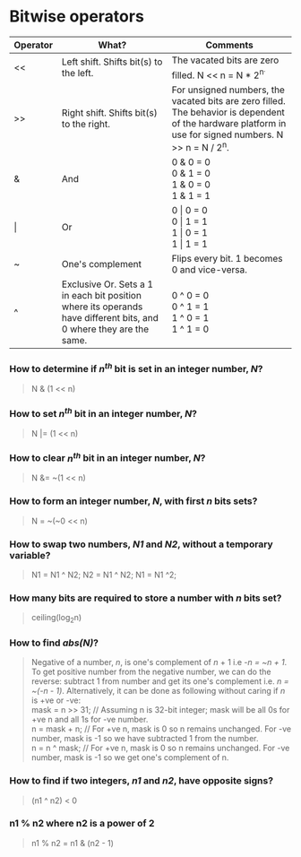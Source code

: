 # Bitwise operators

Operator | What? | Comments
---------|-------|---------
<<       | Left shift. Shifts bit(s) to the left. | The vacated bits are zero filled. N << n = N * 2<sup>n<sup>.
\>>       | Right shift. Shifts bit(s) to the right. | For unsigned numbers, the vacated bits are zero filled. The behavior is dependent of the hardware platform in use for signed numbers. N >> n = N / 2<sup>n</sup>.
&        | And | 0 & 0 = 0<br>0 & 1 = 0<br>1 & 0 = 0<br>1 & 1 = 1
\|       | Or | 0 \| 0 = 0<br>0 \| 1 = 1<br>1 \| 0 = 1<br>1 \| 1 = 1
~        | One's complement | Flips every bit. 1 becomes 0 and vice-versa.
^        | Exclusive Or. Sets a 1 in each bit position where its operands have different bits, and 0 where they are the same. | 0 ^ 0 = 0<br>0 ^ 1 = 1<br>1 ^ 0 = 1<br>1 ^ 1 = 0

### How to determine if *n<sup>th</sup>* bit is set in an integer number, *N*?
> N & (1 << n)

### How to set *n<sup>th</sup>* bit in an integer number, *N*?
> N |= (1 << n)

### How to clear *n<sup>th</sup>* bit in an integer number, *N*?
> N &= ~(1 << n)

### How to form an integer number, *N*, with first *n* bits sets?
> N = ~(~0 << n)

### How to swap two numbers, *N1* and *N2*, without a temporary variable?
> N1 = N1 ^ N2; N2 = N1 ^ N2; N1 = N1 ^2;

### How many bits are required to store a number with *n* bits set?
> ceiling(log<sub>2</sub>n)

### How to find *abs(N)*?
> Negative of a number, *n*, is one's complement of *n* + 1 i.e *-n = ~n + 1*. To get positive number from the negative number, we can do the reverse: subtract 1 from number and get its one's complement i.e. *n = ~(-n - 1)*. Alternatively, it can be done as following without caring if *n* is +ve or -ve:<br>
> mask = n >> 31; // Assuming n is 32-bit integer; mask will be all 0s for +ve n and all 1s for -ve number.<br>
> n = mask + n;   // For +ve n, mask is 0 so n remains unchanged. For -ve number, mask is -1 so we have subtracted 1 from the number.<br>
> n = n ^ mask;   // For +ve n, mask is 0 so n remains unchanged. For -ve number, mask is -1 so we get one's complement of n.<br>

### How to find if two integers, *n1* and *n2*, have opposite signs?
> (n1 ^ n2) < 0

### **n1 % n2** where n2 is a power of 2
> n1 % n2 = n1 & (n2 - 1)
